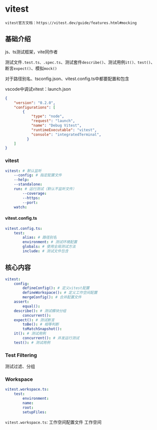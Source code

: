 # vitest

`vitest官方文档：https://vitest.dev/guide/features.html#mocking`


## 基础介绍

js、ts测试框架，vite同作者

测试文件`.test.ts、.spec.ts`、测试套件`describe()`、测试用例`it()、test()`、断言`expect()`、模拟`mock()`

对于路径别名、tsconfig.json、vitest.config.ts中都要配置和包含


vscode中调试vitest：launch.json
```json
{
    "version": "0.2.0",
    "configurations": [
        {
            "type": "node",
            "request": "launch",
            "name": "Debug Vitest",
            "runtimeExecutable": "vitest",
            "console": "integratedTerminal",
          }
    ]
}
```


### vitest
```yaml
vitest: # 默认监听
    --config: # 指定配置文件
    --help:
    --standalone:
    run: # 运行测试（默认不监听文件）
        --coverage: 
        --https:
        --port:
    watch:
```


#### vitest.config.ts
```yaml
vitest.config.ts:
    test:
        alias: # 路径别名
        environment: # 测试环境配置
        globals: # 使用全局测试方法
        include: # 测试文件包含
```


## 核心内容
```yaml
vitest:
    config:
        defineConfig(): # 定义vitest配置
        defineWorkspace(): # 定义工作空间配置
        mergeConfig(): # 合并配置文件
    assert:
        equal():       
    describe(): # 测试模块分组
        concurrent():
    expect(): # 测试断言
        toBe(): # 相等判断
        toMatchSnapshot():
    it(): # 测试用例
        concurrent(): # 并发运行测试
    test(): # 测试用例
```


### Test Filtering


测试过滤、分组


### Workspace
```yaml
vitest.workspace.ts:
    test:
        environment:
        name:
        root:
        setupFiles:
```

`vitest.workspace.ts`: 工作空间配置文件
工作空间